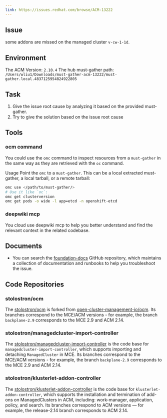 ```yaml
---
link: https://issues.redhat.com/browse/ACM-13222
---
```


## Issue

some addons are missed on the managed cluster `v-cw-1-1d`. 

## Environment

The ACM Version: `2.10.4`
The hub must-gather path: `/Users/wliu1/Downloads/must-gather-acm-13222/must-gather.local.4837125954824922805`

## Task

1. Give the issue root cause by analyzing it based on the provided must-gather.
2. Try to give the solution based on the issue root cause

## Tools

### ocm command

You could use the `omc` command to inspect resources from a `must-gather` in the same way as they are retrieved with the `oc` command.

Usage
Point the `omc` to a `must-gather`. This can be a local extracted must-gather, a local tarball, or a remote tarball:

```sh
omc use </path/to/must-gather/>
# Use it like `oc`:
omc get clusterversion
omc get pods -o wide -l app=etcd -n openshift-etcd
```

### deepwiki mcp

You cloud use deepwiki mcp to help you better understand and find the relevant context in the related codebase.

## Documents

- You can search the [foundation-docs](https://github.com/stolostron/foundation-docs) GitHub repository, which maintains a collection of documentation and runbooks to help you troubleshoot the issue.

## Code Repositories

### stolostron/ocm

The [stolostron/ocm](https://github.com/stolostron/ocm) is forked from [open-cluster-management-io/ocm](https://github.com/open-cluster-management-io/ocm). Its branches correspond to the MCE/ACM versions - for example, the branch `backplane-2.9` corresponds to the MCE 2.9 and ACM 2.14.

### stolostron/managedcluster-import-controller

The [stolostron/managedcluster-import-controller](https://github.com/stolostron/managedcluster-import-controller) is the code base for `managedcluster-import-controller`, which supports importing and detaching `ManagedCluster` in MCE. Its branches correspond to the MCE/ACM versions - for example, the branch `backplane-2.9` corresponds to the MCE 2.9 and ACM 2.14.

### stolostron/klusterlet-addon-controller

The [stolostron/klusterlet-addon-controller](https://github.com/stolostron/klusterlet-addon-controller) is the code base for `klusterlet-addon-controller`, which supports the installation and termination of add-ons on ManagedClusters in ACM, including: work-manager, application, policy, and search. Its branches correspond to ACM versions — for example, the release-2.14 branch corresponds to ACM 2.14.
